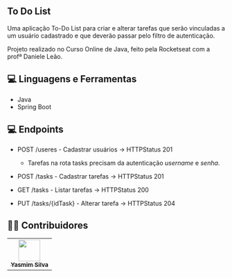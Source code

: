 ## To Do List
  <p align="left">
  Uma aplicação To-Do List para criar e alterar tarefas que serão vinculadas a um usuário cadastrado e que deverão passar pelo filtro de autenticação.
  
  Projeto realizado no Curso Online de Java, feito pela Rocketseat com a profª Daniele Leão.
  
  </p>

## :computer: Linguagens e Ferramentas
- Java
- Spring Boot


## :computer: Endpoints
- POST /useres - Cadastrar usuários -> HTTPStatus 201
  
    * Tarefas na rota tasks precisam da autenticação *username* e *senha*.

- POST /tasks - Cadastrar tarefas -> HTTPStatus 201
- GET /tasks - Listar tarefas -> HTTPStatus 200
- PUT /tasks/{idTask} - Alterar tarefa -> HTTPStatus 204



## :technologist: Contribuidores

<table>
  <tr>
    <td align="center"><a href="https://github.com/yasmimfos"><img src="https://avatars.githubusercontent.com/u/139164469?v=4" width="50px;" alt=""/><br /><sub><b>Yasmim Silva</b></sub></a><br /></td>
